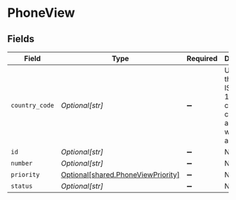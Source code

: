 # PhoneView


## Fields

| Field                                                                              | Type                                                                               | Required                                                                           | Description                                                                        | Example                                                                            |
| ---------------------------------------------------------------------------------- | ---------------------------------------------------------------------------------- | ---------------------------------------------------------------------------------- | ---------------------------------------------------------------------------------- | ---------------------------------------------------------------------------------- |
| `country_code`                                                                     | *Optional[str]*                                                                    | :heavy_minus_sign:                                                                 | Used for the 2-digit ISO 3166-1 alpha 2 country code associated with this address. | US                                                                                 |
| `id`                                                                               | *Optional[str]*                                                                    | :heavy_minus_sign:                                                                 | N/A                                                                                |                                                                                    |
| `number`                                                                           | *Optional[str]*                                                                    | :heavy_minus_sign:                                                                 | N/A                                                                                |                                                                                    |
| `priority`                                                                         | [Optional[shared.PhoneViewPriority]](../../models/shared/phoneviewpriority.md)     | :heavy_minus_sign:                                                                 | N/A                                                                                |                                                                                    |
| `status`                                                                           | *Optional[str]*                                                                    | :heavy_minus_sign:                                                                 | N/A                                                                                |                                                                                    |